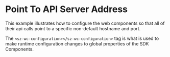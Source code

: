 # Point To API Server Address

This example illustrates how to configure the web components so that all of their api calls point to a specific non-default hostname and port.

The `<sz-wc-configuration></sz-wc-configuration>` tag is what is used to make runtime configuration changes to global properties of the SDK Components.

```html

```